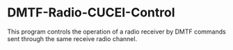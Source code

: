 # DMTF-Radio-CUCEI-Control
This program controls the operation of a radio receiver by DMTF commands sent through the same receive radio channel.

